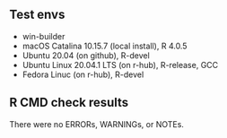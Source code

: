 ## Test envs

* win-builder 
* macOS Catalina 10.15.7 (local install), R 4.0.5
* Ubuntu 20.04 (on github), R-devel 
* Ubuntu Linux 20.04.1 LTS (on r-hub), R-release, GCC
* Fedora Linuc (on r-hub), R-devel

## R CMD check results

There were no ERRORs, WARNINGs, or NOTEs.
